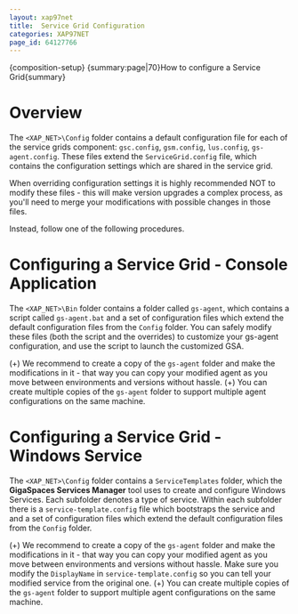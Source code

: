 ```yaml
---
layout: xap97net
title:  Service Grid Configuration
categories: XAP97NET
page_id: 64127766
---
```


{composition-setup}
{summary:page|70}How to configure a Service Grid{summary}

# Overview

The `<XAP_NET>\Config` folder contains a default configuration file for each of the service grids component: `gsc.config`, `gsm.config`, `lus.config`, `gs-agent.config`. These files extend the `ServiceGrid.config` file, which contains the configuration settings which are shared in the service grid.

When overriding configuration settings it is highly recommended NOT to modify these files - this will make version upgrades a complex process, as you'll need to merge your modifications with possible changes in those files.

Instead, follow one of the following procedures.

# Configuring a Service Grid - Console Application

The `<XAP_NET>\Bin` folder contains a folder called `gs-agent`, which contains a script called `gs-agent.bat` and a set of configuration files which extend the default configuration files from the `Config` folder. You can safely modify these files (both the script and the overrides) to customize your gs-agent configuration, and use the script to launch the customized GSA.

(+) We recommend to create a copy of the `gs-agent` folder and make the modifications in it - that way you can copy your modified agent as you move between environments and versions without hassle.
(+) You can create multiple copies of the `gs-agent` folder to support multiple agent configurations on the same machine.

# Configuring a Service Grid - Windows Service

The `<XAP_NET>\Config` folder contains a `ServiceTemplates` folder, which the **GigaSpaces Services Manager** tool uses to create and configure Windows Services. Each subfolder denotes a type of service. Within each subfolder there is a `service-template.config` file which bootstraps the service and and a set of configuration files which extend the default configuration files from the `Config` folder.

(+) We recommend to create a copy of the `gs-agent` folder and make the modifications in it - that way you can copy your modified agent as you move between environments and versions without hassle. Make sure you modify the `DisplayName` in `service-template.config` so you can tell your modified service from the original one.
(+) You can create multiple copies of the `gs-agent` folder to support multiple agent configurations on the same machine.

